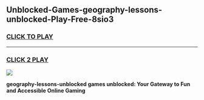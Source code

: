 
## Unblocked-Games-geography-lessons-unblocked-Play-Free-8sio3
<h3>
<a href="https://premium76.site?title=geography-lessons-unblocked&ref=19M">CLICK TO PLAY</a></h3>
<hr>

<h3>
<a href="https://premium76.site?title=geography-lessons-unblocked&ref=19M">CLICK 2 PLAY</a>
  
</h3>

<a href="https://premium76.site?title=geography-lessons-unblocked&ref=19M"><img src="https://clearcache.store/games.png"></a>


**geography-lessons-unblocked games unblocked: Your Gateway to Fun and Accessible Online Gaming**
